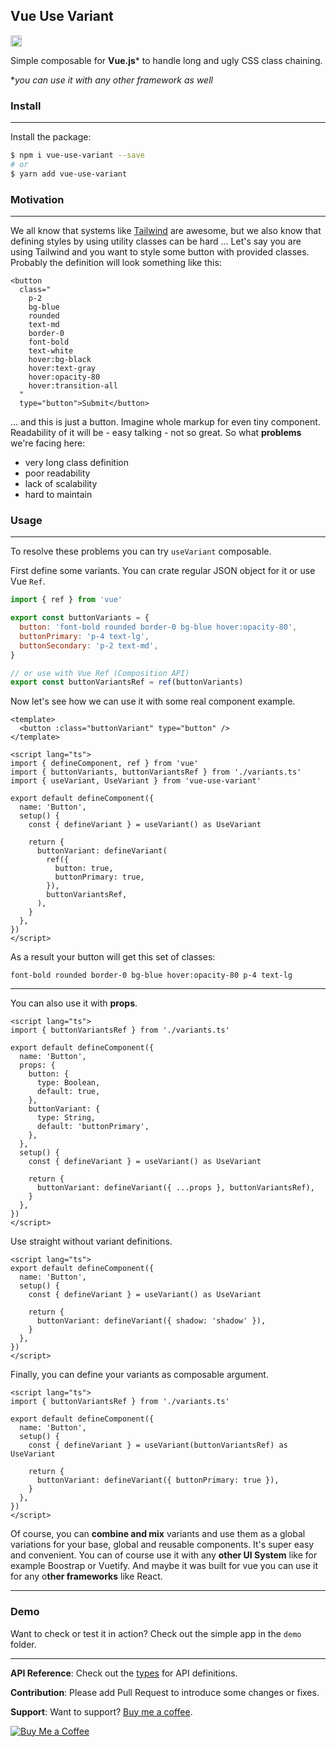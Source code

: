 ## Vue Use Variant

<a href="https://badge.fury.io/js/vue-use-variant"><img src="https://badge.fury.io/js/vue-use-variant.svg" alt="npm version" height="18"></a>

Simple composable for **Vue.js*** to handle long and ugly CSS class chaining.

**you can use it with any other framework as well*

### Install

---

Install the package:

```bash
$ npm i vue-use-variant --save
# or
$ yarn add vue-use-variant
```

### Motivation

---

We all know that systems like [Tailwind](https://tailwindcss.com) are awesome, but we also know that defining styles by using utility classes can be hard ... Let's say you are using Tailwind and you want to style some button with provided classes. Probably the definition will look something like this:

```vue
<button
  class="
    p-2 
    bg-blue 
    rounded
    text-md 
    border-0
    font-bold 
    text-white 
    hover:bg-black 
    hover:text-gray
    hover:opacity-80
    hover:transition-all 
  "
  type="button">Submit</button>
```

... and this is just a button. Imagine whole markup for even tiny component. 
Readability of it will be - easy talking - not so great. So what **problems** we're facing here:

- very long class definition
- poor readability
- lack of scalability
- hard to maintain

### Usage

---

To resolve these problems you can try `useVariant` composable.

First define some variants. You can crate regular JSON object for it or use Vue `Ref`.

```javascript
import { ref } from 'vue'

export const buttonVariants = {
  button: 'font-bold rounded border-0 bg-blue hover:opacity-80',
  buttonPrimary: 'p-4 text-lg',
  buttonSecondary: 'p-2 text-md',
}

// or use with Vue Ref (Composition API)
export const buttonVariantsRef = ref(buttonVariants)
```

Now let's see how we can use it with some real component example.

```vue
<template>
  <button :class="buttonVariant" type="button" />
</template>

<script lang="ts">
import { defineComponent, ref } from 'vue'
import { buttonVariants, buttonVariantsRef } from './variants.ts'
import { useVariant, UseVariant } from 'vue-use-variant'

export default defineComponent({
  name: 'Button',
  setup() {
    const { defineVariant } = useVariant() as UseVariant

    return {
      buttonVariant: defineVariant(
        ref({
          button: true,
          buttonPrimary: true,
        }),
        buttonVariantsRef,
      ),
    }
  },
})
</script>
```

As a result your button will get this set of classes:

```vue
font-bold rounded border-0 bg-blue hover:opacity-80 p-4 text-lg
```

---

You can also use it with **props**.

```vue
<script lang="ts">
import { buttonVariantsRef } from './variants.ts'

export default defineComponent({
  name: 'Button',
  props: {
    button: {
      type: Boolean,
      default: true,
    },
    buttonVariant: {
      type: String,
      default: 'buttonPrimary',
    },
  },
  setup() {
    const { defineVariant } = useVariant() as UseVariant

    return {
      buttonVariant: defineVariant({ ...props }, buttonVariantsRef),
    }
  },
})
</script>
```

Use straight without variant definitions.

```vue
<script lang="ts">
export default defineComponent({
  name: 'Button',
  setup() {
    const { defineVariant } = useVariant() as UseVariant

    return {
      buttonVariant: defineVariant({ shadow: 'shadow' }),
    }
  },
})
</script>
```

Finally, you can define your variants as composable argument.

```vue
<script lang="ts">
import { buttonVariantsRef } from './variants.ts'

export default defineComponent({
  name: 'Button',
  setup() {
    const { defineVariant } = useVariant(buttonVariantsRef) as UseVariant

    return {
      buttonVariant: defineVariant({ buttonPrimary: true }),
    }
  },
})
</script>
```

Of course, you can **combine and mix** variants and use them as a global variations for 
your base, global and reusable components. It's super easy and convenient. You can
of course use it with any **other UI System** like for example Boostrap or Vuetify.
And maybe it was built for vue you can use it for any o**ther frameworks** like React.

--- 

### Demo

Want to check or test it in action? Check out the simple app in the `demo` folder.

---

**API Reference**: Check out the [types](src/types.d.ts) for API definitions.

**Contribution**: Please add Pull Request to introduce some changes or fixes.

**Support**: Want to support? [Buy me a coffee](https://www.buymeacoffee.com/lukas.borawski).

<a href="https://www.buymeacoffee.com/lukas.borawski" target="__blank"><img src="https://cdn.buymeacoffee.com/buttons/v2/default-blue.png" alt="Buy Me a Coffee"></a>

